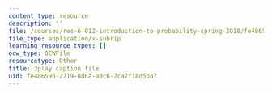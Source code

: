 ```yaml
---
content_type: resource
description: ''
file: /courses/res-6-012-introduction-to-probability-spring-2018/fe48659627198d6aa0c67ca7f18d5ba7_GOmLwHaa8Ik.srt
file_type: application/x-subrip
learning_resource_types: []
ocw_type: OCWFile
resourcetype: Other
title: 3play caption file
uid: fe486596-2719-8d6a-a0c6-7ca7f18d5ba7
---
```

